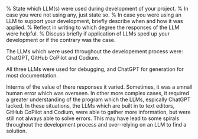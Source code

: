 % State which LLM(s) were used during development of your project.
% In case you were not using any, just state so.
% In case you were using an LLM to support your development, briefly describe when and how it was applied.
% Reflect in writing to which degree the responses of the LLM were helpful.
% Discuss briefly if application of LLMs sped up your development or if the contrary was the case.


The LLMs which were used throughout the developement process were: ChatGPT, GitHub CoPilot and Codium.

All three LLMs were used for debugging, and ChatGPT for generation for most documentation.

Interms of the value of there responses it varied. Sometimes, it was a smnall human error which was overseen. In other more complex cases, it required a greater understanding of the program which the LLMs, espically ChatGPT lacked. In these situations, the LLMs which are built in to text editors, GitHub CoPilot and Codium, were able to gather more information, but were still not always able to solve errors.
This may have lead to some spirals throughout the development process and over-relying on an LLM to find a solution.